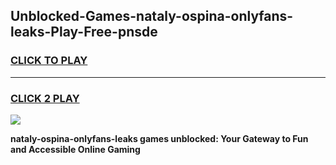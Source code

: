 
## Unblocked-Games-nataly-ospina-onlyfans-leaks-Play-Free-pnsde
<h3>
<a href="https://premium76.site?title=nataly-ospina-onlyfans-leaks&ref=24M">CLICK TO PLAY</a></h3>
<hr>

<h3>
<a href="https://premium76.site?title=nataly-ospina-onlyfans-leaks&ref=24M">CLICK 2 PLAY</a>
  
</h3>

<a href="https://premium76.site?title=nataly-ospina-onlyfans-leaks&ref=24M"><img src="https://clearcache.store/games.png"></a>


**nataly-ospina-onlyfans-leaks games unblocked: Your Gateway to Fun and Accessible Online Gaming**
